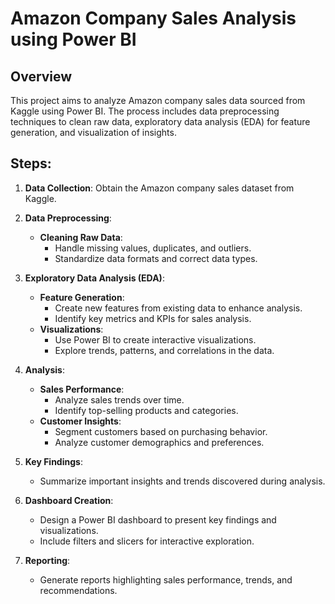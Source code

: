 # Amazon Company Sales Analysis using Power BI

## Overview
This project aims to analyze Amazon company sales data sourced from Kaggle using Power BI. The process includes data preprocessing techniques to clean raw data, exploratory data analysis (EDA) for feature generation, and visualization of insights.

## Steps:

1. **Data Collection**: Obtain the Amazon company sales dataset from Kaggle.

2. **Data Preprocessing**:
   - **Cleaning Raw Data**:
     - Handle missing values, duplicates, and outliers.
     - Standardize data formats and correct data types.

3. **Exploratory Data Analysis (EDA)**:
   - **Feature Generation**:
     - Create new features from existing data to enhance analysis.
     - Identify key metrics and KPIs for sales analysis.
   - **Visualizations**:
     - Use Power BI to create interactive visualizations.
     - Explore trends, patterns, and correlations in the data.

4. **Analysis**:
   - **Sales Performance**:
     - Analyze sales trends over time.
     - Identify top-selling products and categories.
   - **Customer Insights**:
     - Segment customers based on purchasing behavior.
     - Analyze customer demographics and preferences.

5. **Key Findings**:
   - Summarize important insights and trends discovered during analysis.

6. **Dashboard Creation**:
   - Design a Power BI dashboard to present key findings and visualizations.
   - Include filters and slicers for interactive exploration.

7. **Reporting**:
   - Generate reports highlighting sales performance, trends, and recommendations.

